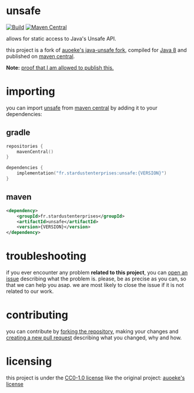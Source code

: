 # unsafe

[![Build][badge-github-ci]][project-gradle-ci]
[![Maven Central][badge-mvnc]][project-mvnc]

allows for static access to Java's Unsafe API.

this project is a fork of [auoeke's java-unsafe fork][auoeke-unsafe],
compiled for [Java 8][jvm] and published on [maven central][mvnc].

**Note:** [proof that I am allowed to publish this.][fork-proof]

# importing

you can import [unsafe][project-url] from [maven central][mvnc]
by adding it to your dependencies:

## gradle

```kotlin
repositories {
    mavenCentral()
}

dependencies {
    implementation("fr.stardustenterprises:unsafe:{VERSION}")
}
```

## maven

```xml
<dependency>
    <groupId>fr.stardustenterprises</groupId>
    <artifactId>unsafe</artifactId>
    <version>{VERSION}</version>
</dependency>
```

# troubleshooting

if you ever encounter any problem **related to this project**, you can [open an issue][new-issue] describing what the
problem is. please, be as precise as you can, so that we can help you asap. we are most likely to close the issue if it
is not related to our work.

# contributing

you can contribute by [forking the repository][fork], making your changes and [creating a new pull request][new-pr]
describing what you changed, why and how.

# licensing

this project is under the [CC0-1.0 license][project-license]
like the original project: [auoeke's license][original-license]

<!-- Links -->

[jvm]: https://adoptium.net "adoptium website"

[kotlin]: https://kotlinlang.org "kotlin website"

[rust]: https://rust-lang.org "rust website"

[mvnc]: https://repo1.maven.org/maven2/ "maven central website"

[auoeke-unsafe]: https://github.com/auoeke/unsafe "auoeke's unsafe project"

[original-license]: https://github.com/auoeke/unsafe/blob/master/LICENSE "auoeke's unsafe license"

<!-- Project Links -->

[project-url]: https://github.com/stardust-enterprises/unsafe "project github repository"

[fork]: https://github.com/stardust-enterprises/unsafe/fork "fork this repository"

[new-pr]: https://github.com/stardust-enterprises/unsafe/pulls/new "create a new pull request"

[new-issue]: https://github.com/stardust-enterprises/unsafe/issues/new "create a new issue"

[project-mvnc]: https://maven-badges.herokuapp.com/maven-central/fr.stardustenterprises/unsafe "maven central repository"

[project-gradle-ci]: https://github.com/stardust-enterprises/unsafe/actions/workflows/gradle-ci.yml "gradle ci workflow"

[project-license]: https://github.com/stardust-enterprises/unsafe/blob/master/LICENSE "LICENSE source file"

<!-- Badges -->

[badge-mvnc]: https://maven-badges.herokuapp.com/maven-central/fr.stardustenterprises/unsafe/badge.svg "maven central badge"

[badge-github-ci]: https://github.com/stardust-enterprises/unsafe/actions/workflows/build.yml/badge.svg?branch=master "github actions badge"

<!-- Proofs -->

[fork-proof]: https://github.com/stardust-enterprises/unsafe/blob/master/.github/screenshots/fork_proof.png "proof that I can publish this fork"
